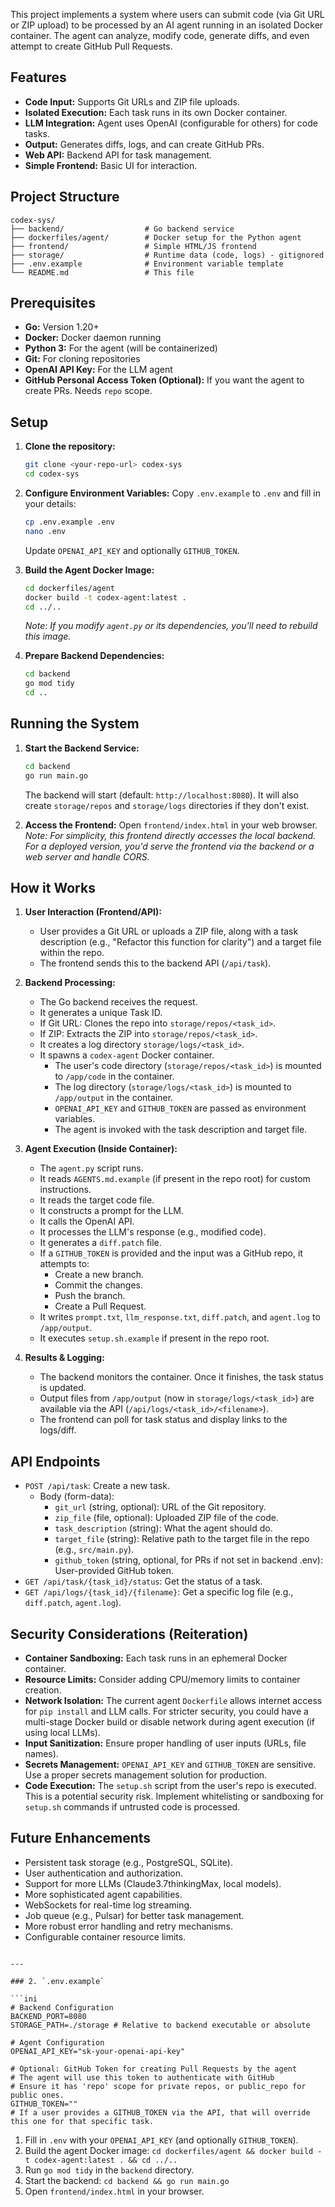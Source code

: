 

This project implements a system where users can submit code (via Git URL or ZIP upload) to be processed by an AI agent running in an isolated Docker container. The agent can analyze, modify code, generate diffs, and even attempt to create GitHub Pull Requests.

## Features

*   **Code Input:** Supports Git URLs and ZIP file uploads.
*   **Isolated Execution:** Each task runs in its own Docker container.
*   **LLM Integration:** Agent uses OpenAI (configurable for others) for code tasks.
*   **Output:** Generates diffs, logs, and can create GitHub PRs.
*   **Web API:** Backend API for task management.
*   **Simple Frontend:** Basic UI for interaction.

## Project Structure

```
codex-sys/
├── backend/                  # Go backend service
├── dockerfiles/agent/        # Docker setup for the Python agent
├── frontend/                 # Simple HTML/JS frontend
├── storage/                  # Runtime data (code, logs) - gitignored
├── .env.example              # Environment variable template
└── README.md                 # This file
```

## Prerequisites

*   **Go:** Version 1.20+
*   **Docker:** Docker daemon running
*   **Python 3:** For the agent (will be containerized)
*   **Git:** For cloning repositories
*   **OpenAI API Key:** For the LLM agent
*   **GitHub Personal Access Token (Optional):** If you want the agent to create PRs. Needs `repo` scope.

## Setup

1.  **Clone the repository:**
    ```bash
    git clone <your-repo-url> codex-sys
    cd codex-sys
    ```

2.  **Configure Environment Variables:**
    Copy `.env.example` to `.env` and fill in your details:
    ```bash
    cp .env.example .env
    nano .env
    ```
    Update `OPENAI_API_KEY` and optionally `GITHUB_TOKEN`.

3.  **Build the Agent Docker Image:**
    ```bash
    cd dockerfiles/agent
    docker build -t codex-agent:latest .
    cd ../..
    ```
    *Note: If you modify `agent.py` or its dependencies, you'll need to rebuild this image.*

4.  **Prepare Backend Dependencies:**
    ```bash
    cd backend
    go mod tidy
    cd ..
    ```

## Running the System

1.  **Start the Backend Service:**
    ```bash
    cd backend
    go run main.go
    ```
    The backend will start (default: `http://localhost:8080`). It will also create `storage/repos` and `storage/logs` directories if they don't exist.

2.  **Access the Frontend:**
    Open `frontend/index.html` in your web browser.
    *Note: For simplicity, this frontend directly accesses the local backend. For a deployed version, you'd serve the frontend via the backend or a web server and handle CORS.*

## How it Works

1.  **User Interaction (Frontend/API):**
    *   User provides a Git URL or uploads a ZIP file, along with a task description (e.g., "Refactor this function for clarity") and a target file within the repo.
    *   The frontend sends this to the backend API (`/api/task`).

2.  **Backend Processing:**
    *   The Go backend receives the request.
    *   It generates a unique Task ID.
    *   If Git URL: Clones the repo into `storage/repos/<task_id>`.
    *   If ZIP: Extracts the ZIP into `storage/repos/<task_id>`.
    *   It creates a log directory `storage/logs/<task_id>`.
    *   It spawns a `codex-agent` Docker container.
        *   The user's code directory (`storage/repos/<task_id>`) is mounted to `/app/code` in the container.
        *   The log directory (`storage/logs/<task_id>`) is mounted to `/app/output` in the container.
        *   `OPENAI_API_KEY` and `GITHUB_TOKEN` are passed as environment variables.
        *   The agent is invoked with the task description and target file.

3.  **Agent Execution (Inside Container):**
    *   The `agent.py` script runs.
    *   It reads `AGENTS.md.example` (if present in the repo root) for custom instructions.
    *   It reads the target code file.
    *   It constructs a prompt for the LLM.
    *   It calls the OpenAI API.
    *   It processes the LLM's response (e.g., modified code).
    *   It generates a `diff.patch` file.
    *   If a `GITHUB_TOKEN` is provided and the input was a GitHub repo, it attempts to:
        *   Create a new branch.
        *   Commit the changes.
        *   Push the branch.
        *   Create a Pull Request.
    *   It writes `prompt.txt`, `llm_response.txt`, `diff.patch`, and `agent.log` to `/app/output`.
    *   It executes `setup.sh.example` if present in the repo root.

4.  **Results & Logging:**
    *   The backend monitors the container. Once it finishes, the task status is updated.
    *   Output files from `/app/output` (now in `storage/logs/<task_id>`) are available via the API (`/api/logs/<task_id>/<filename>`).
    *   The frontend can poll for task status and display links to the logs/diff.

## API Endpoints

*   `POST /api/task`: Create a new task.
    *   Body (form-data):
        *   `git_url` (string, optional): URL of the Git repository.
        *   `zip_file` (file, optional): Uploaded ZIP file of the code.
        *   `task_description` (string): What the agent should do.
        *   `target_file` (string): Relative path to the target file in the repo (e.g., `src/main.py`).
        *   `github_token` (string, optional, for PRs if not set in backend .env): User-provided GitHub token.
*   `GET /api/task/{task_id}/status`: Get the status of a task.
*   `GET /api/logs/{task_id}/{filename}`: Get a specific log file (e.g., `diff.patch`, `agent.log`).

## Security Considerations (Reiteration)

*   **Container Sandboxing:** Each task runs in an ephemeral Docker container.
*   **Resource Limits:** Consider adding CPU/memory limits to container creation.
*   **Network Isolation:** The current agent `Dockerfile` allows internet access for `pip install` and LLM calls. For stricter security, you could have a multi-stage Docker build or disable network during agent execution (if using local LLMs).
*   **Input Sanitization:** Ensure proper handling of user inputs (URLs, file names).
*   **Secrets Management:** `OPENAI_API_KEY` and `GITHUB_TOKEN` are sensitive. Use a proper secrets management solution for production.
*   **Code Execution:** The `setup.sh` script from the user's repo is executed. This is a potential security risk. Implement whitelisting or sandboxing for `setup.sh` commands if untrusted code is processed.

## Future Enhancements

*   Persistent task storage (e.g., PostgreSQL, SQLite).
*   User authentication and authorization.
*   Support for more LLMs (Claude3.7thinkingMax, local models).
*   More sophisticated agent capabilities.
*   WebSockets for real-time log streaming.
*   Job queue (e.g., Pulsar) for better task management.
*   More robust error handling and retry mechanisms.
*   Configurable container resource limits.
```

---

### 2. `.env.example`

```ini
# Backend Configuration
BACKEND_PORT=8080
STORAGE_PATH=./storage # Relative to backend executable or absolute

# Agent Configuration
OPENAI_API_KEY="sk-your-openai-api-key"

# Optional: GitHub Token for creating Pull Requests by the agent
# The agent will use this token to authenticate with GitHub
# Ensure it has 'repo' scope for private repos, or public_repo for public ones.
GITHUB_TOKEN=""
# If a user provides a GITHUB_TOKEN via the API, that will override this one for that specific task.
```


1.  Fill in `.env` with your `OPENAI_API_KEY` (and optionally `GITHUB_TOKEN`).
2.  Build the agent Docker image: `cd dockerfiles/agent && docker build -t codex-agent:latest . && cd ../..`
3.  Run `go mod tidy` in the `backend` directory.
4.  Start the backend: `cd backend && go run main.go`
5.  Open `frontend/index.html` in your browser.



